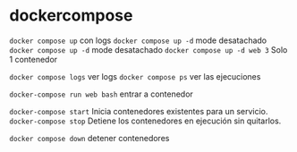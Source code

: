 # dockercompose

`docker compose up` con logs
`docker compose up -d` mode desatachado
`docker compose up -d` mode desatachado
`docker compose up -d web 3` Solo 1 contenedor

`docker compose logs` ver logs
`docker compose ps` ver las ejecuciones

`docker-compose run web bash`  entrar a contenedor

`docker-compose start` Inicia contenedores existentes para un servicio.
`docker-compose stop` Detiene los contenedores en ejecución sin quitarlos.

`docker compose down` detener contenedores
